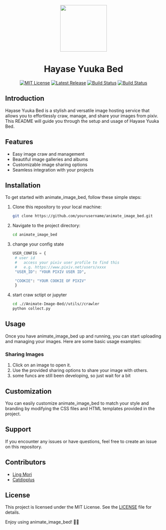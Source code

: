 
<p align="center">
  <img src="./resources/yuuka.png" width="150">
  <h1 align="center">Hayase Yuuka Bed</h1>
</p>
<p align="center">
  <a href="https://github.com/lingMori/Animate-Image-Bed/blob/main/LICENSE"><img alt="MIT License" src="https://img.shields.io/badge/license-MIT-blue.svg" /></a>
  <a href="https://github.com/lingMori/Animate-Image-Bed/tree/main"><img alt="Latest Release" src="https://img.shields.io/badge/python-3.9.6-green" /></a>
  <a href="https://github.com/lingMori/Animate-Image-Bed/tree/main"><img alt="Build Status" src="https://img.shields.io/badge/latest%20update-2023.11.15-orange" /></a>
  <a href="https://github.com/lingMori/Animate-Image-Bed/tree/main"><img alt="Build Status" src="https://img.shields.io/badge/version-0.2.5-CC0000" /></a>
</p>




## Introduction
Hayase Yuuka Bed is a stylish and versatile image hosting service that allows you to effortlessly craw, manage, and share your images from pixiv. This README will guide you through the setup and usage of Hayase Yuuka Bed.


## Features
- Easy image craw and management
- Beautiful image galleries and albums
- Customizable image sharing options
- Seamless integration with your projects

## Installation
To get started with animate_image_bed, follow these simple steps:

1. Clone this repository to your local machine:

   ```bash
   git clone https://github.com/yourusername/animate_image_bed.git
   ```

2. Navigate to the project directory:

   ```bash
   cd animate_image_bed
   ```
3. change your config state
   
   ```python
   USER_CONFIG = {
    # user id
    #   access your pixiv user profile to find this
    #   e.g. https://www.pixiv.net/users/xxxx
    "USER_ID": "YOUR PIXIV USER ID",

    "COOKIE": "YOUR COOKIE OF PIXIV"  
    }
   ```
4. start craw sctipt or jupyter

   ```bash
   cd .//Animate-Image-Bed//utils//crawler
   python collect.py
   ```

## Usage
Once you have animate_image_bed up and running, you can start uploading and managing your images. Here are some basic usage examples:


### Sharing Images
1. Click on an image to open it.
2. Use the provided sharing options to share your image with others.
3. some funcs are still been developing, so just wait for a bit

## Customization
You can easily customize animate_image_bed to match your style and branding by modifying the CSS files and HTML templates provided in the project.

## Support
If you encounter any issues or have questions, feel free to create an issue on this repository.

## Contributors
- [Ling Mori](https://github.com/lingMori)
- [Catdioplus](https://github.com/catdioplus)

## License
This project is licensed under the MIT License. See the [LICENSE](./LICENSE) file for details.

Enjoy using animate_image_bed! 📸✨
